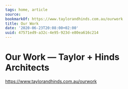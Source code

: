 ```yaml
---
tags: home, article
source:
bookmarkOf: https://www.taylorandhinds.com.au/ourwork
title: Our Work
date: '2020-06-23T20:08:00+02:00'
uuid: 47571ed9-a32c-4e95-923d-e80ea616c214
---
```


# Our Work — Taylor + Hinds Architects
https://www.taylorandhinds.com.au/ourwork
